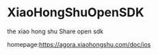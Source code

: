# XiaoHongShuOpenSDK
the xiao hong shu Share open sdk 

homepage:https://agora.xiaohongshu.com/doc/ios

